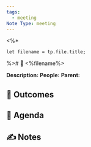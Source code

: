 ```yaml
---
tags:
  - meeting
Note Type: meeting
---
```

<%* 

	let filename = tp.file.title;

%># 📆 <%filename%>

**Description:** 
**People:** 
**Parent:** 

## 🔮 Outcomes

## 📢 Agenda

## ✍ Notes

